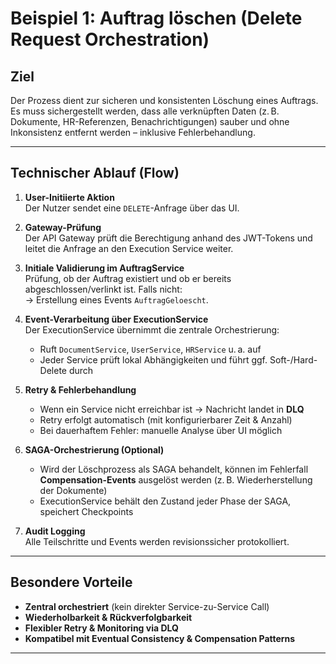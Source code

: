 
# Beispiel 1: Auftrag löschen (Delete Request Orchestration)

## Ziel
Der Prozess dient zur sicheren und konsistenten Löschung eines Auftrags. Es muss sichergestellt werden, dass alle verknüpften Daten (z. B. Dokumente, HR-Referenzen, Benachrichtigungen) sauber und ohne Inkonsistenz entfernt werden – inklusive Fehlerbehandlung.

---

## Technischer Ablauf (Flow)

1. **User-Initiierte Aktion**  
   Der Nutzer sendet eine `DELETE`-Anfrage über das UI.

2. **Gateway-Prüfung**  
   Der API Gateway prüft die Berechtigung anhand des JWT-Tokens und leitet die Anfrage an den Execution Service weiter.

3. **Initiale Validierung im AuftragService**  
   Prüfung, ob der Auftrag existiert und ob er bereits abgeschlossen/verlinkt ist. Falls nicht:  
   → Erstellung eines Events `AuftragGeloescht`.

4. **Event-Verarbeitung über ExecutionService**  
   Der ExecutionService übernimmt die zentrale Orchestrierung:
   - Ruft `DocumentService`, `UserService`, `HRService` u. a. auf
   - Jeder Service prüft lokal Abhängigkeiten und führt ggf. Soft-/Hard-Delete durch

5. **Retry & Fehlerbehandlung**  
   - Wenn ein Service nicht erreichbar ist → Nachricht landet in **DLQ**
   - Retry erfolgt automatisch (mit konfigurierbarer Zeit & Anzahl)
   - Bei dauerhaftem Fehler: manuelle Analyse über UI möglich

6. **SAGA-Orchestrierung (Optional)**  
   - Wird der Löschprozess als SAGA behandelt, können im Fehlerfall **Compensation-Events** ausgelöst werden (z. B. Wiederherstellung der Dokumente)
   - ExecutionService behält den Zustand jeder Phase der SAGA, speichert Checkpoints

7. **Audit Logging**  
   Alle Teilschritte und Events werden revisionssicher protokolliert.

---

## Besondere Vorteile

- **Zentral orchestriert** (kein direkter Service-zu-Service Call)  
- **Wiederholbarkeit & Rückverfolgbarkeit**  
- **Flexibler Retry & Monitoring via DLQ**  
- **Kompatibel mit Eventual Consistency & Compensation Patterns**

---

